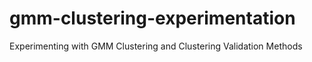 # gmm-clustering-experimentation
Experimenting with GMM Clustering and Clustering Validation Methods
